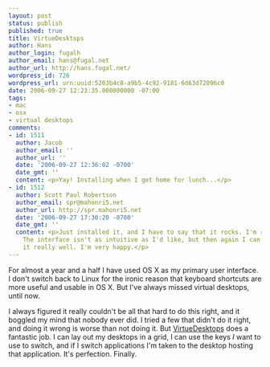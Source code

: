 ```yaml
---
layout: post
status: publish
published: true
title: VirtueDesktops
author: Hans
author_login: fugalh
author_email: hans@fugal.net
author_url: http://hans.fugal.net/
wordpress_id: 726
wordpress_url: urn:uuid:5203b4c8-a9b5-4c92-9181-6d63d72096c0
date: 2006-09-27 12:23:35.000000000 -07:00
tags:
- mac
- osx
- virtual desktops
comments:
- id: 1511
  author: Jacob
  author_email: ''
  author_url: ''
  date: '2006-09-27 12:36:02 -0700'
  date_gmt: ''
  content: <p>Yay! Installing when I get home for lunch...</p>
- id: 1512
  author: Scott Paul Robertson
  author_email: spr@mahonri5.net
  author_url: http://spr.mahonri5.net
  date: '2006-09-27 17:30:20 -0700'
  date_gmt: ''
  content: <p>Just installed it, and I have to say that it rocks. I'm really impressed.
    The interface isn't as intuitive as I'd like, but then again I can actually tweak
    it really well. I'm very happy.</p>
---
```

<p>For almost a year and a half I have used OS X as my primary user interface. I
don't switch back to Linux for the ironic reason that keyboard shortcuts are
more useful and usable in OS X. But I've always missed virtual desktops, until
now. </p>

<p>I always figured it really couldn't be all that hard to do this right, and it
boggled my mind that nobody ever did. I tried a few that didn't do it right,
and doing it wrong is worse than not doing it. But
<a href="http://virtuedesktops.info/">VirtueDesktops</a> does a fantastic job. I can lay
out my desktops in a grid, I can use the keys <em>I</em> want to use to switch, and if
I switch applications I'm taken to the desktop hosting that application. It's
perfection. Finally.</p>
